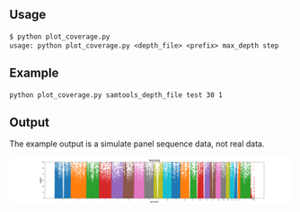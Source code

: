 ## Usage
```
$ python plot_coverage.py
usage: python plot_coverage.py <depth_file> <prefix> max_depth step
```
## Example
```
python plot_coverage.py samtools_depth_file test 30 1
```
## Output
The example output is a simulate panel sequence data, not real data.

![example](https://github.com/TuBieJun/plot_coverage/blob/main/test.png) 
